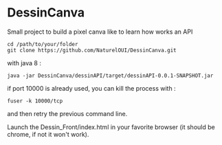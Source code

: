 # DessinCanva
Small project to build a pixel canva like to learn how works an API

```
cd /path/to/your/folder
git clone https://github.com/NaturelOUI/DessinCanva.git
```
with java 8 : 
```
java -jar DessinCanva/dessinAPI/target/dessinAPI-0.0.1-SNAPSHOT.jar

```
if port 10000 is already used, you can kill the process with : 
```
fuser -k 10000/tcp
```
and then retry the previous command line.

Launch the Dessin_Front/index.html in your favorite browser (it should be chrome, if not it won't work).

